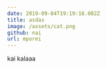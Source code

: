 ```yaml
---
date: 2019-09-04T19:19:18.002Z
title: asdas
image: /assets/cat.png
github: nai
url: mporei
---
```

kai kalaaa

